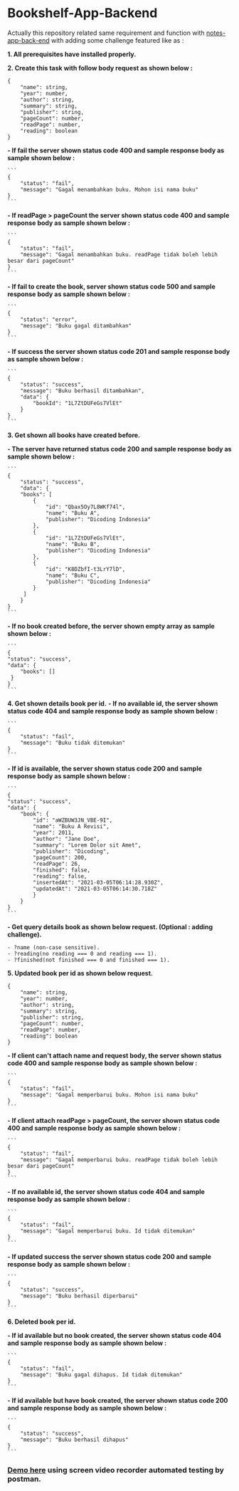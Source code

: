# Bookshelf-App-Backend

Actually this repository related same requirement and function with [notes-app-back-end](https://github.com/ImYusup/notes-app-back-end) with adding some challenge featured like as :

**1. All prerequisites have installed properly.**

**2. Create this task with follow body request as shown below :**
```
{
    "name": string,
    "year": number,
    "author": string,
    "summary": string,
    "publisher": string,
    "pageCount": number,
    "readPage": number,
    "reading": boolean
}
```
**- If fail the server shown status code 400 and sample response body as sample shown below :**
    
    ```
    {
        "status": "fail",
        "message": "Gagal menambahkan buku. Mohon isi nama buku"
    }   
    ```

**- If readPage > pageCount the server shown status code 400 and sample response body as sample shown below :**
    
    ```
    {
        "status": "fail",
        "message": "Gagal menambahkan buku. readPage tidak boleh lebih besar dari pageCount"
    }
    ```

**- If fail to create the book, server shown status code 500 and sample response body as sample shown below :**
    
    ```
    {
        "status": "error",
        "message": "Buku gagal ditambahkan"
    }
    ```

**- If success the server shown status code 201 and sample response body as sample shown below :**
    
    ```
    {
        "status": "success",
        "message": "Buku berhasil ditambahkan",
        "data": {
            "bookId": "1L7ZtDUFeGs7VlEt"
        }
    }
    ```

**3. Get shown all books have created before.**

**- The server have returned status code 200 and sample response body as sample shown below :**
    
    ```
    {
        "status": "success",
        "data": {
        "books": [
            {
                "id": "Qbax5Oy7L8WKf74l",
                "name": "Buku A",
                "publisher": "Dicoding Indonesia"
            },
            {
                "id": "1L7ZtDUFeGs7VlEt",
                "name": "Buku B",
                "publisher": "Dicoding Indonesia"
            },
            {
                "id": "K8DZbfI-t3LrY7lD",
                "name": "Buku C",
                "publisher": "Dicoding Indonesia"
            }
         ]
        }
    }
    ```

**- If no book created before, the server shown empty array as sample shown below :**
    
    ```
    {
    "status": "success",
    "data": {
        "books": []
     }
    }
    ```

**4. Get shown details book per id.**
**- If no available id, the server shown status code 404 and sample response body as sample shown below :**
    
    ```
    {
        "status": "fail",
        "message": "Buku tidak ditemukan"
    }
    ```

**- If id is available, the server shown status code 200 and sample response body as sample shown below :**
    
    ```
    {
    "status": "success",
    "data": {
        "book": {
            "id": "aWZBUW3JN_VBE-9I",
            "name": "Buku A Revisi",
            "year": 2011,
            "author": "Jane Doe",
            "summary": "Lorem Dolor sit Amet",
            "publisher": "Dicoding",
            "pageCount": 200,
            "readPage": 26,
            "finished": false,
            "reading": false,
            "insertedAt": "2021-03-05T06:14:28.930Z",
            "updatedAt": "2021-03-05T06:14:30.718Z"
            }
        }   
    }
    ```

**- Get query details book as shown below request. (Optional : adding challenge).**
    
    - ?name (non-case sensitive).
    - ?reading(no reading === 0 and reading === 1).
    - ?finished(not finished === 0 and finished === 1). 

**5. Updated book per id as shown below request.**
```
{
    "name": string,
    "year": number,
    "author": string,
    "summary": string,
    "publisher": string,
    "pageCount": number,
    "readPage": number,
    "reading": boolean
}
```

**- If client can't attach name and request body, the server shown status code 400 and sample response body as sample shown below :**
    
    ```
    {
        "status": "fail",
        "message": "Gagal memperbarui buku. Mohon isi nama buku"
    }
    ```

**- If client attach readPage > pageCount, the server shown status code 400 and sample response body as sample shown below :**
    
    ```
    {
        "status": "fail",
        "message": "Gagal memperbarui buku. readPage tidak boleh lebih besar dari pageCount"
    }
    ```

**- If no available id, the server shown status code 404 and sample response body as sample shown below :**
    
    ```
    {   
        "status": "fail",
        "message": "Gagal memperbarui buku. Id tidak ditemukan"
    }
    ```

**- If updated success the server shown status code 200 and sample response body as sample shown below :**
    
    ```
    {
        "status": "success",
        "message": "Buku berhasil diperbarui"
    }
    ```

**6. Deleted book per id.**

**- If id available but no book created, the server shown status code 404 and sample response body as sample shown below :**
    
    ```
    {
        "status": "fail",
        "message": "Buku gagal dihapus. Id tidak ditemukan"
    }
    ```

**- If id available but have book created, the server shown status code 200 and sample response body as sample shown below :**
    
    ```
    {
        "status": "success",
        "message": "Buku berhasil dihapus"
    }
    ```


### **[Demo here](https://drive.google.com/file/d/1LyYTlZmgi_J94ymjUS-4_msz3GcR4bs8/view?usp=sharing) using screen video recorder automated testing by postman.**